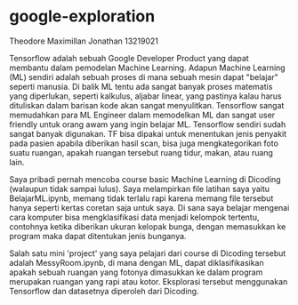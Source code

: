 # google-exploration
Theodore Maximillan Jonathan 13219021

Tensorflow adalah sebuah Google Developer Product yang dapat membantu dalam pemodelan Machine Learning. Adapun Machine Learning (ML) sendiri adalah sebuah proses di mana sebuah mesin dapat "belajar" seperti manusia.
Di balik ML tentu ada sangat banyak proses matematis yang diperlukan, seperti kalkulus, aljabar linear, yang pastinya kalau harus dituliskan dalam barisan kode akan sangat menyulitkan. Tensorflow sangat memudahkan para ML Engineer dalam memodelkan ML dan sangat user friendly untuk orang awam yang ingin belajar ML. 
Tensorflow sendiri sudah sangat banyak digunakan. TF bisa dipakai untuk menentukan jenis penyakit pada pasien apabila diberikan hasil scan, bisa juga mengkategorikan foto suatu ruangan, apakah ruangan tersebut ruang tidur, makan, atau ruang lain.

Saya pribadi pernah mencoba course basic Machine Learning di Dicoding (walaupun tidak sampai lulus). Saya melampirkan file latihan saya yaitu BelajarML.ipynb, memang tidak terlalu rapi karena memang file tersebut hanya seperti kertas coretan saja untuk saya. Di sana saya belajar mengenai cara komputer bisa mengklasifikasi data menjadi kelompok tertentu, contohnya ketika diberikan ukuran kelopak bunga, dengan memasukkan ke program maka dapat ditentukan jenis bunganya.

Salah satu mini 'project' yang saya pelajari dari course di Dicoding tersebut adalah MessyRoom.ipynb, di mana dengan ML, dapat diklasifikasikan apakah sebuah ruangan yang fotonya dimasukkan ke dalam program merupakan ruangan yang rapi atau kotor. Eksplorasi tersebut menggunakan Tensorflow dan datasetnya diperoleh dari Dicoding.
